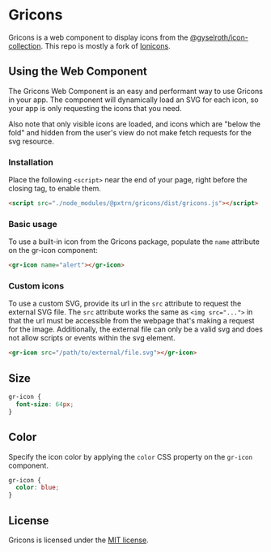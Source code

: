 # Gricons

Gricons is a web component to display icons from the [@gyselroth/icon-collection](https://github.com/gyselroth/icon-collection).
This repo is mostly a fork of [Ionicons](https://github.com/ionic-team/ionicons).

## Using the Web Component

The Gricons Web Component is an easy and performant way to use Gricons in your app. The component will dynamically load an SVG for each icon, so your app is only requesting the icons that you need.

Also note that only visible icons are loaded, and icons which are "below the fold" and hidden from the user's view do not make fetch requests for the svg resource.

### Installation

Place the following `<script>` near the end of your page, right before the closing </body> tag, to enable them.

```html
<script src="./node_modules/@pxtrn/gricons/dist/gricons.js"></script>
```

### Basic usage

To use a built-in icon from the Gricons package, populate the `name` attribute on the gr-icon component:

```html
<gr-icon name="alert"></gr-icon>
```

### Custom icons

To use a custom SVG, provide its url in the `src` attribute to request the external SVG file. The `src` attribute works the same as `<img src="...">` in that the url must be accessible from the webpage that's making a request for the image. Additionally, the external file can only be a valid svg and does not allow scripts or events within the svg element.

```html
<gr-icon src="/path/to/external/file.svg"></gr-icon>
```

## Size

```css
gr-icon {
  font-size: 64px;
}
```

## Color

Specify the icon color by applying the `color` CSS property on the `gr-icon` component.

```css
gr-icon {
  color: blue;
}
```

## License

Gricons is licensed under the [MIT license](http://opensource.org/licenses/MIT).
